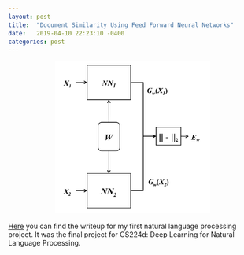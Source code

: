 ```yaml
---
layout: post
title:  "Document Similarity Using Feed Forward Neural Networks"
date:   2019-04-10 22:23:10 -0400
categories: post
---
```


<p align="center">
  <img src="/assets/images/siamese_nn.png">
</p>


[Here](/assets/pdfs/cs224d.pdf) you can find the writeup for my first natural language processing project. It was the final project for CS224d: Deep Learning for Natural Language Processing.
